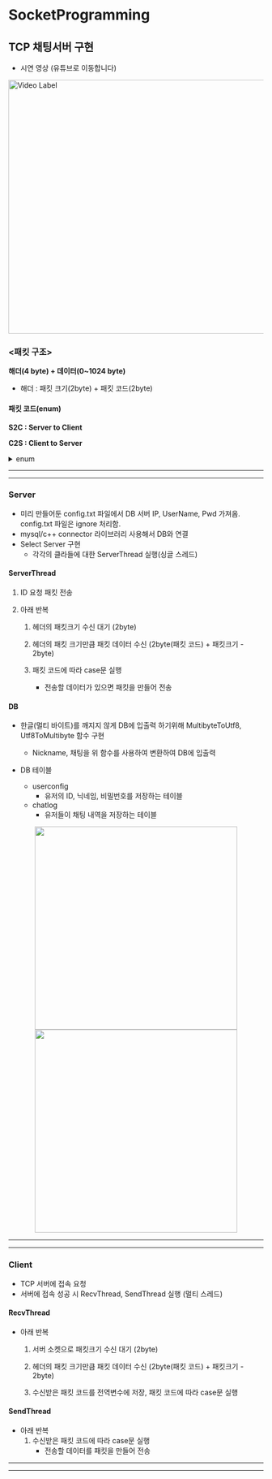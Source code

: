 # SocketProgramming

## TCP 채팅서버 구현

- 시연 영상 (유튜브로 이동합니다)

<a href="https://youtu.be/tOvL45XHbqU">
  <img src="http://img.youtube.com/vi/tOvL45XHbqU/0.jpg" width="800" height="500" alt="Video Label">
</a>

### <패킷 구조>

**해더(4 byte) + 데이터(0~1024 byte)**

- 해더 : 패킷 크기(2byte) + 패킷 코드(2byte)

#### 패킷 코드(enum)

**S2C : Server to Client**

**C2S : Client to Server**

<details>
<summary>enum</summary>
<div markdown="1">
- None								                      = 0
- S2C_CastMessage						             = 1
- C2S_CastMessage						             = 2  //reserved

-	S2C_Login_UserIDReq					          = 100
-	C2S_Login_UserIDAck					          = 101
	
-	S2C_Login_UserIDFailureReq			     = 102
-	C2S_Login_UserIDReq					          = 103
-	C2S_Login_MakeNewUserReq			       = 110

-	S2C_Login_NewUserNickNameReq		    = 111
-	C2S_Login_NewUserNickNameAck		    = 112

-	S2C_Login_NewUserPwdReq				       = 113
-	C2S_Login_NewUserPwdAck				       = 114

-	S2C_Login_UserPwdReq				          = 120
-	C2S_Login_UserPwdAck				          = 121

- S2C_Login_UserPwdFailureReq			    = 122
-	C2S_Login_UserPwdReq			 	         = 123

-	S2C_LoginSuccess					             = 150
-	S2C_AlreadyLoginOnServer			       = 151

-	S2C_CanChat							                = 200
-	C2S_Chat							                   = 201
-	S2C_Chat							                   = 202

-	Max

</div>
</details>

---
---

### Server

- 미리 만들어둔 config.txt 파일에서 DB 서버 IP, UserName, Pwd 가져옴. config.txt 파일은 ignore 처리함.
- mysql/c++ connector 라이브러리 사용해서 DB와 연결
- Select Server 구현
  - 각각의 클라들에 대한 ServerThread 실행(싱글 스레드)

#### ServerThread

1. ID 요청 패킷 전송
2. 아래 반복
   
   1. 헤더의 패킷크기 수신 대기 (2byte)
 
   2. 헤더의 패킷 크기만큼 패킷 데이터 수신 (2byte(패킷 코드) + 패킷크기 - 2byte)

   3. 패킷 코드에 따라 case문 실행
        - 전송할 데이터가 있으면 패킷을 만들어 전송

#### DB

- 한글(멀티 바이트)를 깨지지 않게 DB에 입출력 하기위해 MultibyteToUtf8, Utf8ToMultibyte 함수 구현
    - Nickname, 채팅을 위 함수를 사용하여 변환하여 DB에 입출력

- DB 테이블
   - userconfig
      - 유저의 ID, 닉네임, 비밀번호를 저장하는 테이블
   - chatlog
      - 유저들이 채팅 내역을 저장하는 테이블

<div align="center">
  <img src="https://github.com/jjw1270/SocketProgramming/assets/34919593/e6407ac1-d835-47a5-9591-426b879a50cc" width="400"" />
  <img src="https://github.com/jjw1270/SocketProgramming/assets/34919593/4a58676b-5f9b-4c87-bcf8-26b8f825eb76" width="400" />
</div>

---
---

### Client

- TCP 서버에 접속 요청
- 서버에 접속 성공 시 RecvThread, SendThread 실행 (멀티 스레드)

#### RecvThread

- 아래 반복
  1. 서버 소켓으로 패킷크기 수신 대기 (2byte)

  2. 헤더의 패킷 크기만큼 패킷 데이터 수신 (2byte(패킷 코드) + 패킷크기 - 2byte)
 
  3. 수신받은 패킷 코드를 전역변수에 저장, 패킷 코드에 따라 case문 실행
 

#### SendThread

- 아래 반복
  1. 수신받은 패킷 코드에 따라 case문 실행
       - 전송할 데이터를 패킷을 만들어 전송

---
---


